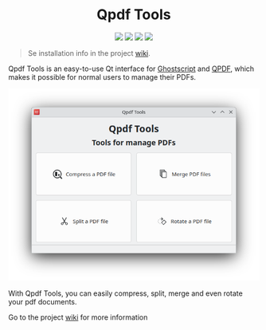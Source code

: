 <h1 align="center">Qpdf Tools</h1>

<p align="center">
  <img src="https://img.shields.io/github/license/silash35/qpdftools">
  <img src="https://img.shields.io/flathub/v/br.eng.silas.qpdftools">
  <img src="https://github.com/silash35/qpdftools/workflows/build/badge.svg">
  <img src="https://img.shields.io/github/stars/silash35/qpdftools">
</p>

> Se installation info in the project [wiki](https://github.com/silash35/qpdftools/wiki).

Qpdf Tools is an easy-to-use Qt interface for [Ghostscript](https://www.ghostscript.com/) and [QPDF](https://github.com/qpdf/qpdf), which makes it possible for normal users to manage their PDFs.

<p align="center">
  <img src="https://github.com/silash35/qpdftools/blob/master/resources/screenshots/menu-screen.png?raw=true)">
</p>

With Qpdf Tools, you can easily compress, split, merge and even rotate your pdf documents.

Go to the project [wiki](https://github.com/silash35/qpdftools/wiki) for more information
